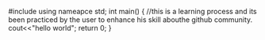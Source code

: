 #include<iostream>
  using nameapce std;
  int main()
  {
  //this is a learning process and its been practiced by the user to enhance his skill abouthe github community.
cout<<"hello world";
  return 0;
   }
